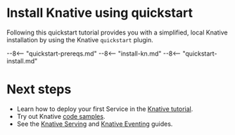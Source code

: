 # Install Knative using quickstart

Following this quickstart tutorial provides you with a simplified, local Knative installation by using the Knative `quickstart` plugin.

--8<-- "quickstart-prereqs.md"
--8<-- "install-kn.md"
--8<-- "quickstart-install.md"

# Next steps

- Learn how to deploy your first Service in the [Knative tutorial](../getting-started/first-service.md).
- Try out Knative [code samples](../samples/README.md).
- See the [Knative Serving](../serving/README.md) and [Knative Eventing](../eventing/README.md) guides.
